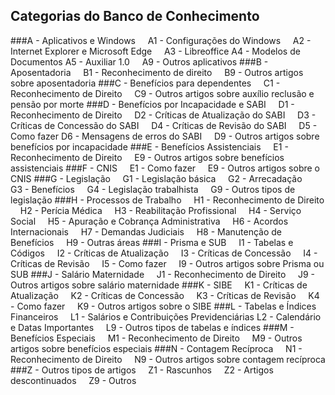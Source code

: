 ## Categorias do Banco de Conhecimento

###A - Aplicativos e Windows
    A1 - Configurações do Windows
    A2 - Internet Explorer e Microsoft Edge
    A3 - Libreoffice
    A4 - Modelos de Documentos
    A5 - Auxiliar 1.0
    A9 - Outros aplicativos
###B - Aposentadoria
    B1 - Reconhecimento de direito
    B9 - Outros artigos sobre aposentadoria
###C - Benefícios para dependentes
    C1 - Reconhecimento de Direito
    C9 - Outros artigos sobre auxílio reclusão e pensão por morte
###D - Benefícios por Incapacidade e SABI
    D1 - Reconhecimento de Direito
    D2 - Críticas de Atualização do SABI
    D3 - Críticas de Concessão do SABI
    D4 - Críticas de Revisão do SABI
    D5 - Como fazer
    D6 - Mensagens de erros do SABI
    D9 - Outros artigos sobre benefícios por incapacidade
###E - Benefícios Assistenciais
    E1 - Reconhecimento de Direito
    E9 - Outros artigos sobre benefícios assistenciais
###F - CNIS
    E1 - Como fazer
    E9 - Outros artigos sobre o CNIS
###G - Legislação
    G1 - Legislação básica
    G2 - Arrecadação
    G3 - Benefícios
    G4 - Legislação trabalhista
    G9 - Outros tipos de legislação
###H - Processos de Trabalho
    H1 - Reconhecimento de Direito
    H2 - Perícia Médica
    H3 - Reabilitação Profissional
    H4 - Serviço Social
    H5 - Apuração e Cobrança Administrativa
    H6 - Acordos Internacionais
    H7 - Demandas Judiciais
    H8 - Manutenção de Benefícios
    H9 - Outras áreas
###I - Prisma e SUB
    I1 - Tabelas e Códigos
    I2 - Críticas de Atualização
    I3 - Críticas de Concessão
    I4 - Críticas de Revisão
    I5 - Como fazer
    I9 - Outros artigos sobre Prisma ou SUB
###J - Salário Maternidade
    J1 - Reconhecimento de Direito
    J9 - Outros artigos sobre salário maternidade
###K - SIBE
    K1 - Críticas de Atualização
    K2 - Críticas de Concessão
    K3 - Críticas de Revisão
    K4 - Como fazer
    K9 - Outros artigos sobre o SIBE
###L - Tabelas e Índices Financeiros
    L1 - Salários e Contribuições Previdenciárias
    L2 - Calendário e Datas Importantes
    L9 - Outros tipos de tabelas e índices
###M - Benefícios Especiais
    M1 - Reconhecimento de Direito
    M9 - Outros artigos sobre benefícios especiais
###N - Contagem Recíproca
    N1 - Reconhecimento de Direito
    N9 - Outros artigos sobre contagem recíproca
###Z - Outros tipos de artigos
    Z1 - Rascunhos
    Z2 - Artigos descontinuados
    Z9 - Outros